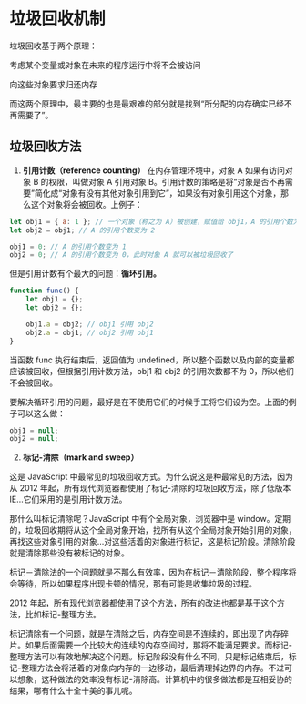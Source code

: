# 垃圾回收机制

垃圾回收基于两个原理：

考虑某个变量或对象在未来的程序运行中将不会被访问

向这些对象要求归还内存

而这两个原理中，最主要的也是最艰难的部分就是找到“所分配的内存确实已经不再需要了”。

## 垃圾回收方法

1. **引用计数（reference counting）**
在内存管理环境中，对象 A 如果有访问对象 B 的权限，叫做对象 A 引用对象 B。引用计数的策略是将“对象是否不再需要”简化成“对象有没有其他对象引用到它”，如果没有对象引用这个对象，那么这个对象将会被回收。上例子：

```javaScript
let obj1 = { a: 1 }; // 一个对象（称之为 A）被创建，赋值给 obj1，A 的引用个数为 1 
let obj2 = obj1; // A 的引用个数变为 2

obj1 = 0; // A 的引用个数变为 1
obj2 = 0; // A 的引用个数变为 0，此时对象 A 就可以被垃圾回收了
```

但是引用计数有个最大的问题：**循环引用。**

```javaScript
function func() {
    let obj1 = {};
    let obj2 = {};

    obj1.a = obj2; // obj1 引用 obj2
    obj2.a = obj1; // obj2 引用 obj1
}
```

当函数 func 执行结束后，返回值为 undefined，所以整个函数以及内部的变量都应该被回收，但根据引用计数方法，obj1 和 obj2 的引用次数都不为 0，所以他们不会被回收。

要解决循环引用的问题，最好是在不使用它们的时候手工将它们设为空。上面的例子可以这么做：

```javaScript
obj1 = null;
obj2 = null;
```

2. **标记-清除（mark and sweep）**

这是 JavaScript 中最常见的垃圾回收方式。为什么说这是种最常见的方法，因为从 2012 年起，所有现代浏览器都使用了标记-清除的垃圾回收方法，除了低版本 IE...它们采用的是引用计数方法。

那什么叫标记清除呢？JavaScript 中有个全局对象，浏览器中是 window。定期的，垃圾回收期将从这个全局对象开始，找所有从这个全局对象开始引用的对象，再找这些对象引用的对象...对这些活着的对象进行标记，这是标记阶段。清除阶段就是清除那些没有被标记的对象。

标记－清除法的一个问题就是不那么有效率，因为在标记－清除阶段，整个程序将会等待，所以如果程序出现卡顿的情况，那有可能是收集垃圾的过程。

2012 年起，所有现代浏览器都使用了这个方法，所有的改进也都是基于这个方法，比如标记-整理方法。

标记清除有一个问题，就是在清除之后，内存空间是不连续的，即出现了内存碎片。如果后面需要一个比较大的连续的内存空间时，那将不能满足要求。而标记-整理方法可以有效地解决这个问题。标记阶段没有什么不同，只是标记结束后，标记-整理方法会将活着的对象向内存的一边移动，最后清理掉边界的内存。不过可以想象，这种做法的效率没有标记-清除高。计算机中的很多做法都是互相妥协的结果，哪有什么十全十美的事儿呢。
